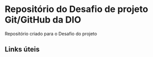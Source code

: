 # Repositório do Desafio de projeto Git/GitHub da DIO
Repositório criado para o Desafio do projeto

## Links úteis
